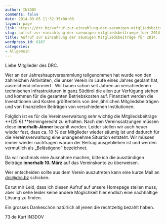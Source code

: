 ```yaml
---
author: IN3DOV
comments: false
date: 2014-03-05 11:32:35+00:00
layout: page
link: https://drc.bz/aufruf-zur-einzahlung-der-saeumigen-mitgliedsbeitraege-fuer-2014/
slug: aufruf-zur-einzahlung-der-saeumigen-mitgliedsbeitraege-fuer-2014
title: Aufruf zur Einzahlung der säumigen Mitgliedsbeiträge für 2014.
wordpress_id: 8167
categories:
- Allgemein
---
```


Liebe Mitglieder des DRC.

Wer an der Jahreshauptversammlung teilgenommen hat wurde von den zahlreichen Aktivitäten, die unser Verein im Laufe eines Jahres geplant hat, ausreichend informiert.  Wir bauen schon seit Jahren an verschiedenen technischen Infrastrukturen in ganz Südtirol die allen zur Verfügung stehen und kommen für die gesamten Betriebskosten auf. Finanziert werden die Investitionen und Kosten größtenteils von den jährlichen Mitgliedsbeiträgen und von finanziellen Beiträgen von verschiedenen Institutionen. 

Folglich ist es für die Vereinsverwaltung sehr wichtig die Mitgliedsbeiträge **(25 €) **termingerecht zu erhalten. Nach den Vereinssatzungen müssen diese **innerhalb Jänner** bezahlt werden. Leider stellen wir auch heuer wieder fest, dass ca. 10 % der Mitglieder wieder säumig ist und dadurch für die Vereinsverwaltung eine unangenehme Situation entsteht. Wir müssen immer wieder nachfragen warum der Beitrag ausgeblieben ist und werden vermutlich als „Belästigend“ bezeichnet. 

Da wir nochmals eine Ausnahme machen, bitte ich die ausständigen Beiträge **innerhalb 10. März** auf das Vereinskonto zu überweisen.

Wer entscheiden sollte aus dem Verein auszutreten kann eine kurze Mail an [drc@drc.bz](mailto:drc@drc.bz) schicken.

Es tut mir Leid, dass ich diesen Aufruf auf unsere Homepage stellen muss, aber ich sehe leider keine andere Möglichkeit hier endlich eine nachhaltige Lösung zu finden. 

Ein grosses Dankeschön natürlich all jenen die rechtzeitig bezahlt haben.

73 de Kurt IN3DOV
